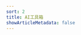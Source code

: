 ```yaml
---
sort: 2
title: AI工具箱
showArticleMetadata: false
---
```


<ClientOnly><Redirect route="/cherrystudio"/></ClientOnly>